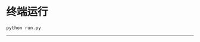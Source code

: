 # 终端运行

```shell
python run.py
```
********************************************************************************************************************************************************************************************************************************************************************************************************************************************************************************************************************************************************************************************************************************************************************************************************************************************************************************************************************